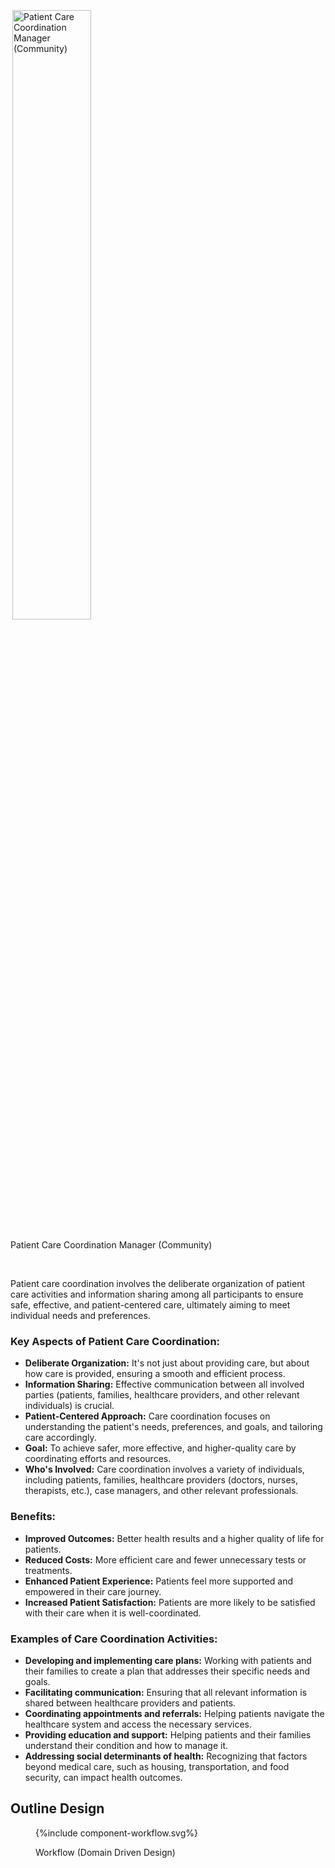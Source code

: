 
<img style="padding:3px;width:50%;" src="Patient Care Coordination.drawio.png" alt="Patient Care Coordination Manager (Community)"/>
<br clear="all">
<p class="figureTitle">Patient Care Coordination Manager (Community)</p>   
<br clear="all">

Patient care coordination involves the deliberate organization of patient care activities and information sharing among all participants to ensure safe, effective, and patient-centered care, ultimately aiming to meet individual needs and preferences.

### Key Aspects of Patient Care Coordination:

- **Deliberate Organization:** It's not just about providing care, but about how care is provided, ensuring a smooth and efficient process.
- **Information Sharing:** Effective communication between all involved parties (patients, families, healthcare providers, and other relevant individuals) is crucial.
- **Patient-Centered Approach:** Care coordination focuses on understanding the patient's needs, preferences, and goals, and tailoring care accordingly.
- **Goal:** To achieve safer, more effective, and higher-quality care by coordinating efforts and resources.
- **Who's Involved:** Care coordination involves a variety of individuals, including patients, families, healthcare providers (doctors, nurses, therapists, etc.), case managers, and other relevant professionals.

### Benefits:

- **Improved Outcomes:** Better health results and a higher quality of life for patients.
- **Reduced Costs:** More efficient care and fewer unnecessary tests or treatments.
- **Enhanced Patient Experience:** Patients feel more supported and empowered in their care journey.
- **Increased Patient Satisfaction:** Patients are more likely to be satisfied with their care when it is well-coordinated.

### Examples of Care Coordination Activities:

- **Developing and implementing care plans:** Working with patients and their families to create a plan that addresses their specific needs and goals.
- **Facilitating communication:** Ensuring that all relevant information is shared between healthcare providers and patients.
- **Coordinating appointments and referrals:** Helping patients navigate the healthcare system and access the necessary services.
- **Providing education and support:** Helping patients and their families understand their condition and how to manage it.
- **Addressing social determinants of health:** Recognizing that factors beyond medical care, such as housing, transportation, and food security, can impact health outcomes.

## Outline Design

<figure>
{%include component-workflow.svg%}
<p id="fX.X.X.X-X" class="figureTitle">Workflow (Domain Driven Design)</p>
</figure>
<br clear="all">
